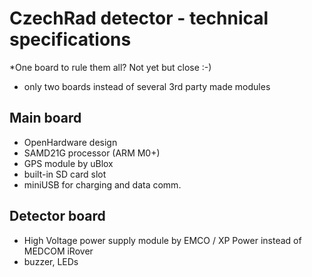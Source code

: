 # CzechRad detector - technical specifications

*One board to rule them all? Not yet but close :-)

- only two boards instead of several 3rd party made modules

## Main board
- OpenHardware design
- SAMD21G processor (ARM M0+)
- GPS module by uBlox
- built-in SD card slot
- miniUSB for charging and data comm.

## Detector board
- High Voltage power supply module by EMCO / XP Power instead of MEDCOM iRover
- buzzer, LEDs
